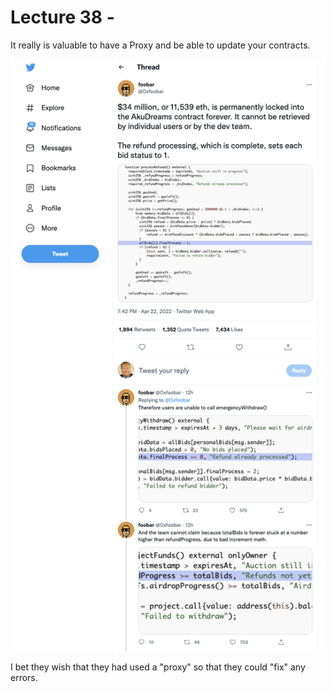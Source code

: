

<style>
.pagebreak { page-break-before: always; }
.half { height: 200px; }
</style>
<style>
.pagebreak { page-break-before: always; }
.half { height: 200px; }
.markdown-body {
	font-size: 12px;
}
.markdown-body td {
	font-size: 12px;
}
</style>


# Lecture 38 -

It really is valuable to have a Proxy and be able to update your contracts.

![34-million-loss-no-proxy.png](34-million-loss-no-proxy.png)

I bet they wish that they had used a "proxy" so that they could "fix"
any errors.

## 
